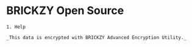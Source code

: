 # BRICKZY Open Source
```
1. Help

_This data is encrypted with BRICKZY Advanced Encryption Utility._
